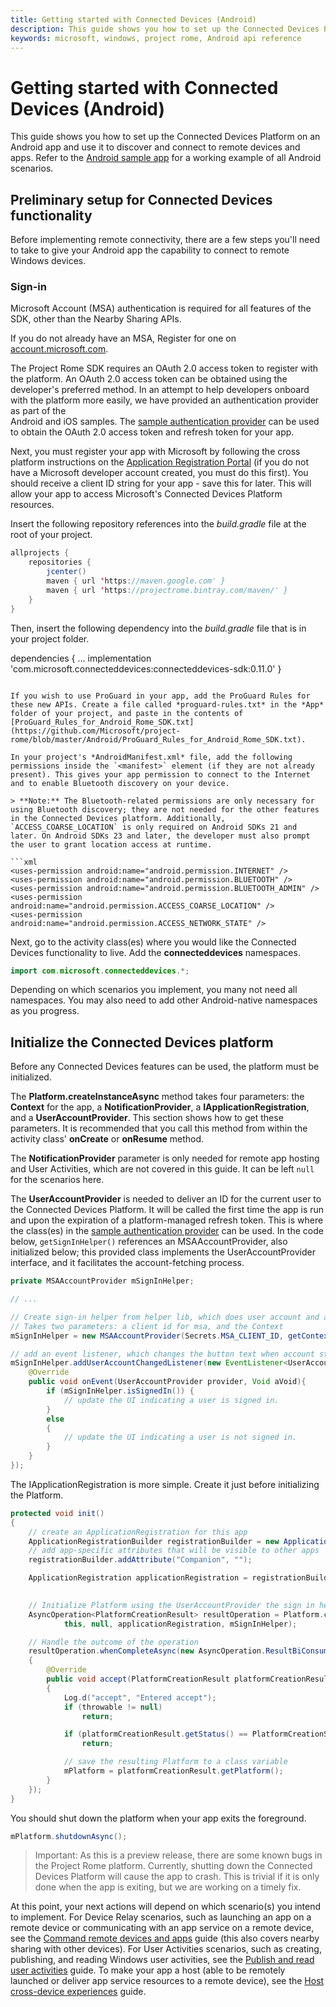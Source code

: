 ```yaml
---
title: Getting started with Connected Devices (Android)
description: This guide shows you how to set up the Connected Devices Platform on an Android app and use it to discover and connect to remote devices and apps.
keywords: microsoft, windows, project rome, Android api reference 
---
```


# Getting started with Connected Devices (Android)
This guide shows you how to set up the Connected Devices Platform on an Android app and use it to discover and connect to remote devices and apps. Refer to the [Android sample app](TBDGH) for a working example of all Android scenarios.


## Preliminary setup for Connected Devices functionality

Before implementing remote connectivity, there are a few steps you'll need to take to give your Android app the capability to connect to remote Windows devices.

### Sign-in

Microsoft Account (MSA) authentication is required for all features of the SDK, other than the Nearby Sharing APIs. 

If you do not already have an MSA, Register for one on [account.microsoft.com](https://account.microsoft.com/account).

The Project Rome SDK requires an OAuth 2.0 access token to register with the platform. An OAuth 2.0 access token can be obtained using the developer's preferred method. In an attempt to help developers onboard with the platform more easily, we have provided an authentication provider as part of the  
Android and iOS samples. The [sample authentication provider](https://github.com/Microsoft/project-rome/tree/master/Android/samples/account-provider-sample) can be used to obtain the OAuth 2.0 access token and refresh token for your app.

Next, you must register your app with Microsoft by following the cross platform instructions on the [Application Registration Portal](https://apps.dev.microsoft.com/) (if you do not have a Microsoft developer account created, you must do this first). You should receive a client ID string for your app - save this for later. This will allow your app to access Microsoft's Connected Devices Platform resources. 

Insert the following repository references into the *build.gradle* file at the root of your project.

```java
allprojects {
    repositories {
        jcenter()
        maven { url 'https://maven.google.com' }
        maven { url 'https://projectrome.bintray.com/maven/' }
    }
}
```
Then, insert the following dependency into the _build.gradle_ file that is in your project folder.

dependencies { 
    ...
    implementation 'com.microsoft.connecteddevices:connecteddevices-sdk:0.11.0'
}
```

If you wish to use ProGuard in your app, add the ProGuard Rules for these new APIs. Create a file called *proguard-rules.txt* in the *App* folder of your project, and paste in the contents of [ProGuard_Rules_for_Android_Rome_SDK.txt](https://github.com/Microsoft/project-rome/blob/master/Android/ProGuard_Rules_for_Android_Rome_SDK.txt).

In your project's *AndroidManifest.xml* file, add the following permissions inside the `<manifest>` element (if they are not already present). This gives your app permission to connect to the Internet and to enable Bluetooth discovery on your device.

> **Note:** The Bluetooth-related permissions are only necessary for using Bluetooth discovery; they are not needed for the other features in the Connected Devices platform. Additionally, `ACCESS_COARSE_LOCATION` is only required on Android SDKs 21 and later. On Android SDKs 23 and later, the developer must also prompt the user to grant location access at runtime.

```xml
<uses-permission android:name="android.permission.INTERNET" />
<uses-permission android:name="android.permission.BLUETOOTH" />
<uses-permission android:name="android.permission.BLUETOOTH_ADMIN" />
<uses-permission android:name="android.permission.ACCESS_COARSE_LOCATION" />
<uses-permission android:name="android.permission.ACCESS_NETWORK_STATE" />
```

Next, go to the activity class(es) where you would like the Connected Devices functionality to live. Add the **connecteddevices** namespaces.

```java
import com.microsoft.connecteddevices.*;
```

Depending on which scenarios you implement, you many not need all namespaces. You may also need to add other Android-native namespaces as you progress.


## Initialize the Connected Devices platform

Before any Connected Devices features can be used, the platform must be initialized. 

The **Platform.createInstanceAsync** method takes four parameters: the **Context** for the app, a **NotificationProvider**, a **IApplicationRegistration**, and a **UserAccountProvider**. This section shows how to get these parameters. It is recommended that you call this method from within the activity class' **onCreate** or **onResume** method.

The **NotificationProvider** parameter is only needed for remote app hosting and User Activities, which are not covered in this guide. It can be left `null` for the scenarios here.


The **UserAccountProvider** is needed to deliver an ID for the current user to the Connected Devices Platform. It will be called the first time the app is run and upon the expiration of a platform-managed refresh token. This is where the class(es) in the [sample authentication provider](https://github.com/Microsoft/project-rome/tree/master/Android/samples/account-provider-sample) can be used. In the code below, `getSignInHelper()` references an MSAAccountProvider, also initialized below; this provided class implements the UserAccountProvider interface, and it facilitates the account-fetching process.

```Java
private MSAAccountProvider mSignInHelper;

// ...

// Create sign-in helper from helper lib, which does user account and access token management for us
// Takes two parameters: a client id for msa, and the Context
mSignInHelper = new MSAAccountProvider(Secrets.MSA_CLIENT_ID, getContext());

// add an event listener, which changes the button text when account state changes
mSignInHelper.addUserAccountChangedListener(new EventListener<UserAccountProvider, Void>() {
    @Override
    public void onEvent(UserAccountProvider provider, Void aVoid){
        if (mSignInHelper.isSignedIn()) {
            // update the UI indicating a user is signed in.
        }
        else
        {
            // update the UI indicating a user is not signed in.
        }
    }
});
```

The IApplicationRegistration is more simple. Create it just before initializing the Platform.

```Java
protected void init()
{
    // create an ApplicationRegistration for this app
    ApplicationRegistrationBuilder registrationBuilder = new ApplicationRegistrationBuilder();
    // add app-specific attributes that will be visible to other apps
    registrationBuilder.addAttribute("Companion", "");

    ApplicationRegistration applicationRegistration = registrationBuilder.buildRegistration();

    
    // Initialize Platform using the UserAccountProvider the sign in helper provides
    AsyncOperation<PlatformCreationResult> resultOperation = Platform.createInstanceAsync(
            this, null, applicationRegistration, mSignInHelper);

    // Handle the outcome of the operation
    resultOperation.whenCompleteAsync(new AsyncOperation.ResultBiConsumer<PlatformCreationResult, Throwable>()
    {
        @Override
        public void accept(PlatformCreationResult platformCreationResult, Throwable throwable) throws Throwable
        {
            Log.d("accept", "Entered accept");
            if (throwable != null)
                return;

            if (platformCreationResult.getStatus() == PlatformCreationStatus.FAILURE)
                return;

            // save the resulting Platform to a class variable
            mPlatform = platformCreationResult.getPlatform();
        }
    });
}
```

You should shut down the platform when your app exits the foreground.

```Java
mPlatform.shutdownAsync();
```

> Important: As this is a preview release, there are some known bugs in the Project Rome platform. Currently, shutting down the Connected Devices Platform will cause the app to crash. This is trivial if it is only done when the app is exiting, but we are working on a timely fix. 


At this point, your next actions will depend on which scenario(s) you intend to implement. For Device Relay scenarios, such as launching an app on a remote device or communicating with an app service on a remote device, see the [Command remote devices and apps](command-remote-devices-and-apps-android.md) guide (this also covers nearby sharing with other devices). For User Activities scenarios, such as creating, publishing, and reading Windows user activities, see the [Publish and read user activities](user-activities-android.md) guide. To make your app a host (able to be remotely launched or deliver app service resources to a remote device), see the [Host cross-device experiences](hosting-android) guide. 



